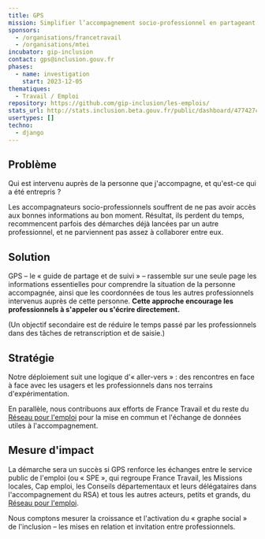 ```yaml
---
title: GPS
mission: Simplifier l’accompagnement socio-professionnel en partageant les informations sur les usagers et en mettant en contact ceux qui interviennent auprès d'une même personne.
sponsors:
  - /organisations/francetravail
  - /organisations/mtei
incubator: gip-inclusion
contact: gps@inclusion.gouv.fr
phases:
  - name: investigation
    start: 2023-12-05
thematiques:
  - Travail / Emploi
repository: https://github.com/gip-inclusion/les-emplois/
stats_url: http://stats.inclusion.beta.gouv.fr/public/dashboard/477427ca-dd6c-4908-bbff-d6b21a82bb3c
usertypes: []
techno:
  - django
---
```


## Problème

Qui est intervenu auprès de la personne que j'accompagne, et qu'est-ce qui a été entrepris ?

Les accompagnateurs socio-professionnels souffrent de ne pas avoir accès aux bonnes informations au bon moment. Résultat, ils perdent du temps, recommencent parfois des démarches déjà lancées par un autre professionnel, et ne parviennent pas assez à collaborer entre eux.

## Solution

GPS – le « guide de partage et de suivi » – rassemble sur une seule page les informations essentielles pour comprendre la situation de la personne accompagnée, ainsi que les coordonnées de tous les autres professionnels intervenus auprès de cette personne. **Cette approche encourage les professionnels à s'appeler ou s'écrire directement.**

(Un objectif secondaire est de réduire le temps passé par les professionnels dans des tâches de retranscription et de saisie.)

## Stratégie

Notre déploiement suit une logique d'« aller-vers » : des rencontres en face à face avec les usagers et les professionnels dans nos terrains d'expérimentation.

En parallèle, nous contribuons aux efforts de France Travail et du reste du [Réseau pour l'emploi](https://travail-emploi.gouv.fr/ministere/organisation/reseau-pour-lemploi) pour la mise en commun et l'échange de données utiles à l'accompagnement.

## Mesure d'impact

La démarche sera un succès si GPS renforce les échanges entre le service public de l'emploi (ou « SPE », qui regroupe France Travail, les Missions locales, Cap emploi, les Conseils départementaux et leurs délégataires dans l'accompagnement du RSA) et tous les autres acteurs, petits et grands, du [Réseau pour l'emploi](https://travail-emploi.gouv.fr/ministere/organisation/reseau-pour-lemploi).

Nous comptons mesurer la croissance et l'activation du « graphe social » de l'inclusion – les mises en relation et invitation entre professionnels.
